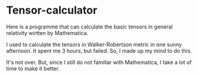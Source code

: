 Tensor-calculator
=================

Here is a programme that can calculate the basic tensors in general relativity wirtten by Mathematica.

I used to calculate the tensors in Walker-Robertson metric in one sunny afternoon. It spent me 3 hours, but failed.
So, I made up my mind to do this.

It's not over. But, since I still do not famillar with Mathematica, I take a lot of time to make it better.